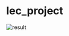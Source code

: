 # lec_project
![result](https://user-images.githubusercontent.com/32154881/159623978-86139421-4f78-4d47-85f8-5602e9e8fd95.png)
